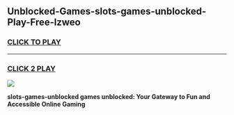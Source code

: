 
## Unblocked-Games-slots-games-unblocked-Play-Free-lzweo
<h3>
<a href="https://premium76.site?title=slots-games-unblocked&ref=10A">CLICK TO PLAY</a></h3>
<hr>

<h3>
<a href="https://premium76.site?title=slots-games-unblocked&ref=10A">CLICK 2 PLAY</a>
  
</h3>

<a href="https://premium76.site?title=slots-games-unblocked&ref=10A"><img src="https://clearcache.store/games.png"></a>


**slots-games-unblocked games unblocked: Your Gateway to Fun and Accessible Online Gaming**
